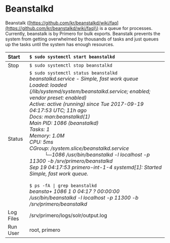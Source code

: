 # Beanstalkd

Beanstalk \([https://github.com/kr/beanstalkd/wiki/faq](https://github.com/kr/beanstalkd/wiki/faq)\) is a queue for processes. Currently, beanstalk is by Primero for bulk exports. Beanstalk prevents the system from getting overwhelmed by thousands of tasks and just queues up the tasks until the system has enough resources.

| Start | `$ sudo systemctl start beanstalkd` |
| :--- | :--- |
| Stop | `$ sudo systemctl stop beanstalkd` |
| Status | `$ sudo systemctl status beanstalkd`<br>*beanstalkd.service - Simple, fast work queue*<br>*Loaded: loaded (/lib/systemd/system/beanstalkd.service; enabled; vendor preset: enabled)*<br>*Active: active (running) since Tue 2017-09-19 04:17:53 UTC; 11h ago*<br>*Docs: man:beanstalkd(1)*<br>*Main PID: 1086 (beanstalkd)*<br>*Tasks: 1*<br>*Memory: 1.0M*<br>*CPU: 5ms*<br>*CGroup: /system.slice/beanstalkd.service*<br>*&emsp;&emsp;&emsp;└─1086 /usr/bin/beanstalkd -l localhost -p 11300 -b /srv/primero/beanstalkd*<br>*Sep 19 04:17:53 primero-int-1-4 systemd[1]: Started Simple, fast work queue.*<br><br>`$ ps -fA \| grep beanstalkd`<br>*beansta+  1086     1  0 04:17 ?        00:00:00 /usr/bin/beanstalkd -l localhost -p 11300 -b /srv/primero/beanstalkd* |
| Log Files | /srv/primero/logs/solr/output.log |
| Run User | root, primero |



